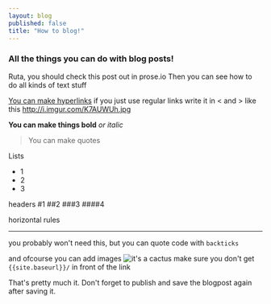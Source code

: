 ```yaml
---
layout: blog
published: false
title: "How to blog!"
---
```


### All the things you can do with blog posts!
Ruta, you should check this post out in prose.io Then you can see how to do all kinds of text stuff

[You can make hyperlinks](http://www.danbarham.com/dinklage/)
if you just use regular links write it in < and > like this <http://i.imgur.com/K7AUWUh.jpg>

**You can make things bold**
_or italic_

> You can make quotes

Lists
- 1
- 2
- 3

headers
#1
##2
###3
####4

horizontal rules
***
you probably won't need this, but you can quote code with `backticks`

and ofcourse you can add images 
![it's a cactus](http://png-4.findicons.com/files/icons/1337/wild_west_vol_2/128/cactus_saguaro.png)
make sure you don't get `{{site.baseurl}}/` in front of the link

That's pretty much it. Don't forget to publish and save the blogpost again after saving it.
